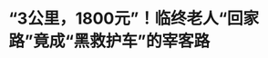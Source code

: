 <!DOCTYPE html>
<html lang="zh-CN">

<head>
    
<title>“3公里，1800元”！临终老人“回家路”竟成“黑救护车”的宰客路_腾讯新闻</title>
<meta name="keywords" content="救护车,湛江,张理,宰客,北京,回家">
<meta name="description" content="据央视网消息，“从医院回家，3公里路，10多分钟车程，花了1800元。”家住广东省湛江市的张理没有想到，外公临终前的“落叶归根”之路，竟会如此昂贵。2024年8月，因心脏病、肿瘤、器官衰竭等多种老年疾病住院两个月后，张理的外公走到了弥留之际：身体无意识，靠着吸氧维持着微弱的呼吸和心跳。医生表示已无救治意义，家属...">
<meta name="author" content="腾讯网">
<meta name="copyright" content="Copyright 1998 - 2025 Tencent. All Rights Reserved">
<meta property="og:type" content="news" />

<meta property="og:title" content="“3公里，1800元”！临终老人“回家路”竟成“黑救护车”的宰客路_腾讯新闻" />
<meta property="og:description" content="据央视网消息，“从医院回家，3公里路，10多分钟车程，花了1800元。”家住广东省湛江市的张理没有想到，外公临终前的“落叶归根”之路，竟会如此昂贵。2024年8月，因心脏病、肿瘤、器官衰竭等多种老年疾病住院两个月后，张理的外公走到了弥留之际：身体无意识，靠着吸氧维持着微弱的呼吸和心跳。医生表示已无救治意义，家属..." />
<meta property="og:url" content="https://news.qq.com/rain/a/20250603A03P0400" />
<meta property="og:image" content="https://inews.gtimg.com/om_ls/OfQC8MBZiZwtzPMzynsbCAYAqrCFBm3GQ4Pz2i8ApVx0gAA_640330/0" />
<meta property="article:author" content="新京报" />
<meta property="article:published_time" content="2025-06-03 11:23:09" />
<meta property="category" content="social" />

<meta name="baidu-site-verification" content="jJeIJ5X7pP" />
    <meta charset="utf-8" />
<meta http-equiv="X-UA-Compatible" content="IE=Edge" />
<meta name="viewport" content="width=device-width, initial-scale=1, shrink-to-fit=no" />
<link rel="dns-prefetch" href="mat1.gtimg.com">
<link rel="dns-prefetch" href="i.news.qq.com">
<link rel="shortcut icon" href="https://mat1.gtimg.com/qqcdn/qqindex2021/favicon.ico">
<script nomodule="true" src="https://mat1.gtimg.com/qqcdn/qqindex2021/common-static/20240515201444/core3-37-1.min.js"></script>
<script>
  try {
    if (!window.IntersectionObserver) {
      var observerScript = document.createElement('script');
      observerScript.src = "https://mat1.gtimg.com/qqcdn/qqindex2021/common-static/20241024141058/intersection-observer-polyfill.js";
      document.head.appendChild(observerScript);
    }
  } catch (error) {}
</script>

<script>
  try {
    if (!Element.prototype.scrollTo) {
      var scrollScript = document.createElement('script');
      scrollScript.src = "https://mat1.gtimg.com/qqcdn/qqindex2021/common-static/20241025153001/scroll-behavior-polyfill.js";
      document.head.appendChild(scrollScript);
    }
  } catch (error) {}
</script>
<script>
  try {
    if ('scrollRestoration' in window.history) {
      window.history.scrollRestoration = 'manual';
    }
    window.isPcClient = Boolean(window.electron) && (
      window.navigator.userAgent.indexOf('pc-client') > 0 ||
      window.navigator.userAgent.indexOf('TencentNews') > 0
    );
  } catch {}
</script>
<script>
  try {
    if (window.isPcClient) {
      var bodyStyle = document.createElement('style');
      bodyStyle.innerText = 'body{ zoom: 0.95 }';
      document.head.appendChild(bodyStyle);
    }
  } catch {}
</script>
<script>
  window.DATA = {"url":"https://view.inews.qq.com/a/20250603A03P0400","article_id":"20250603A03P0400","article_type":"0","title":"“3公里，1800元”！临终老人“回家路”竟成“黑救护车”的宰客路","desc":"据央视网消息，“从医院回家，3公里路，10多分钟车程，花了1800元。”家住广东省湛江市的张理没有想到，外公临终前的“落叶归根”之路，竟会如此昂贵。2024年8月，因心脏病、肿瘤、器官衰竭等多种老年疾病住院两个月后，张理的外公走到了弥留之际：身体无意识，靠着吸氧维持着微弱的呼吸和心跳。医生表示已无救治意义，家属...","iNewsRecommendLevel":1,"abstract":"据央视网消息，“从医院回家，3公里路，10多分钟车程，花了1800元。”家住广东省湛江市的张理没有想到，外公临终前的“落叶归根”之路，竟会如此昂贵。2024年8月，因心脏病、肿瘤、器官衰竭等多种老年疾病住院两个月后，张理的外公走到了弥留之际：身体无意识，靠着吸氧维持着微弱的呼吸和心跳。医生表示已无救治意义，家属...","catalog1":"social","ad_channel_sign":"news","introduction":"","media":"新京报","media_id":"26134","pubtime":"2025-06-03 11:23:09","comment_id":"8416997453","political":0,"cmsId":"20250603A03P0400","cms_id":"20250603A03P0400","closeAllAd":0,"closeAllFavorite":false,"originContent":{"directory":{"ai_list":[{"desc":"老人临终回家路昂贵","link":"AIPOS_0"},{"desc":"医院拒绝派救护车","link":"AIPOS_1"}],"enable":1,"list":null},"text":"\u003cdiv class=\"rich_media_content\"\u003e\u003cp\u003e据央视网消息，\u003cstrong\u003e\u003c!--AIPOS_0--\u003e“从医院回家，3公里路，10多分钟车程，花了1800元。”\u003c/strong\u003e家住广东省湛江市的张理没有想到，外公临终前的“落叶归根”之路，竟会如此昂贵。\u003c/p\u003e\u003cp\u003e\u003c/p\u003e\u003cp\u003e2024年8月，因心脏病、肿瘤、器官衰竭等多种老年疾病住院两个月后，张理的外公走到了弥留之际：身体无意识，靠着吸氧维持着微弱的呼吸和心跳。医生表示已无救治意义，家属决定带老人回家保守治疗。\u003c/p\u003e\u003cp\u003e\u003c/p\u003e\u003cp\u003e不过，怎么回家却难住了家属。“绝大多数普通汽车拒载病人，觉得不吉利，怕有麻烦，而且也没有容纳病人躺卧的空间。”\u003c!--AIPOS_1--\u003e家属请求医院派救护车送外公回家，却被拒绝了。后者表示，医院的救护车不能送病危病人回家。\u003c/p\u003e\u003cp\u003e\u003c/p\u003e\u003cp\u003e无奈之下，张理家人只能联系\u003cstrong\u003e医生介绍的私人运营“救护车”\u003c/strong\u003e。从外观上看，这种“救护车”和正规救护车几乎一模一样：贴着红色的线条、红十字、车顶还有闪烁灯。但车内配备的人员和设备还是让她嗅出了一丝“山寨”的气息：车上3个人，一个司机，另外两人一个穿着白大褂，一个穿着便服。车内除了一个移动床和氧气袋，再没有其他医疗设施和药品。\u003c!--MID_AD_0--\u003e\u003c!--EOP_0--\u003e\u003c/p\u003e\u003c!--MID_ARTICLE_AD_0--\u003e\u003c!--PARAGRAPH_0--\u003e\u003cp\u003e\u003c/p\u003e\u003cp style=\"text-align: center\" data-exeditor-arbitrary-box=\"image-box\"\u003e\u003c!--IMG_0--\u003e\u003c/p\u003e\u003cp class=\"qqnews_image_desc\" style=\"color: #666; font-size: 14px; text-align: center\"\u003e受访者供图\u003c/p\u003e\u003cp\u003e\u003c/p\u003e\u003cp\u003e更让张理和家人没有想到的是，\u003cstrong\u003e除了设备简陋，这辆“救护车”还是个“价格刺客”\u003c/strong\u003e。“车迟到了20分钟，一见面就说要收2000元，我舅舅说距离较近，1000元行不行。一番讨价还价后，价格定在了1500元。”可到了张理家，车上人掏出付款码，说要收1800元。“我们小地方人均月收入才两三千元，但事态紧急，我舅舅也只能无奈接受。”\u003c/p\u003e\u003cp\u003e\u003c/p\u003e\u003cp\u003e“病危的人需要回家，医院不安排救护车，只能找外面的‘假救护车’，\u003cstrong\u003e情况危急，老百姓没有选择的余地，只能任人宰割\u003c/strong\u003e。”张理说道。屡禁不绝的“黑救护车”\u003c/p\u003e\u003cp\u003e\u003c/p\u003e\u003cp\u003e这种“任人宰割”的滋味，家住山西临汾的王离也体会过。今年2月，身患癌症却已不具备手术条件的父亲，被北京的医生建议送回家。她紧急联系了救护车转运，并告知对方，车上需要配备\u003c!--SECURE_LINK_BEGIN_0--\u003e呼吸机\u003c!--SECURE_LINK_END_0--\u003e、\u003c!--SECURE_LINK_BEGIN_1--\u003e制氧机\u003c!--SECURE_LINK_END_1--\u003e和输液泵，协商后价格为8元/每公里。\u003c/p\u003e\u003cp\u003e\u003c/p\u003e\u003cp\u003e“我们当时也没细问是否有别的收费项目，结果车到了之后，一个破被子收费300元；路上爸爸发烧，一个冰袋50元，用了6个收费300元；吸痰6次，每次60元；早餐费100元；路上的监护费、氧气费都要单独收钱。”最后，从北京到山西，\u003cstrong\u003e800公里的路程，王离共花费8400元\u003c/strong\u003e。“当时着急也没仔细核对费用，后来才觉得被坑了。”\u003c/p\u003e\u003cp\u003e\u003c/p\u003e\u003cp\u003e“公众认知里的救护车，大多是指执行院前急救任务的120联网车辆。但在现实中，更多的救护车执行的是医疗服务工作。”平顶山市急救指挥中心原主任武秀昆专注于急救领域研究多年，据他介绍，我国卫生行业标准将救护车分为两类：\u003c/p\u003e\u003cp\u003e\u003c/p\u003e\u003cp\u003e一类为\u003cstrong\u003e院前急救车辆\u003c/strong\u003e，主要执行医疗急救任务，以现场抢救为主，辅以途中监护治疗，是刻不容缓、分秒必争的“短平快”式医疗服务；\u003c/p\u003e\u003cp\u003e\u003c/p\u003e\u003cp\u003e一类为\u003cstrong\u003e非急救医疗转运\u003c/strong\u003e，主要承担除院前医疗急救以外几乎所有的以救护车为载体的医疗服务，如转运非危重病人，运送器官、血液、标本等，以及服务医疗下乡、重大活动的医疗保障等等。\u003c/p\u003e\u003cp\u003e\u003c/p\u003e\u003cp\u003e和院前急救车辆由120急救指挥中心统一编号、统一调派不同，非急救医疗转运，\u003cstrong\u003e没有全国统一的呼叫受理电话号码，由不同体制的公司承接，服务范围没有限制\u003c/strong\u003e，虽然属地辖区较多，但出市出省甚至出国也屡见不鲜。\u003c/p\u003e\u003cp\u003e\u003c/p\u003e\u003cp\u003e事实上，“黑救护车”乱象大多发生于非急救转运领域。这类“救护车”大多由面包车改装而成，外表酷似正规救护车，涂有急救或“120”字样，\u003cstrong\u003e实际多为改装车、套牌车，未经备案却长期盘踞在医院附近，到处张贴散发小广告、小卡片，以低价诱骗患者上车，途中以“设备使用费”“加急费”等名义坐地起价，甚至敲诈勒索\u003c/strong\u003e。\u003c/p\u003e\u003cp\u003e\u003c/p\u003e\u003cp\u003e“黑救护车”大多只配备简易担架和供氧装置，急救设备不符合基本要求，卫生状况堪忧。同时\u003cstrong\u003e随车人员无行医资质\u003c/strong\u003e，一旦患者病情发生变化需要医疗救护时，随车人员无法提供规范的急救服务，轻则延误病情，重则导致死亡。\u003c/p\u003e\u003cp\u003e\u003c/p\u003e\u003cp\u003e2018年8月，国家卫健委联合国家中医药管理局印发《关于贯彻落实〈中共中央 国务院关于开展扫黑除恶专项斗争的通知〉的意见》，明确提出要联合有关部门对“黑救护车”等现象进行严厉打击，净化行业环境。\u003c/p\u003e\u003cp\u003e\u003c/p\u003e\u003cp\u003e不过目前，“黑救护车”在不少地方仍普遍存在。2022年12月，安阳市卫健委曾组织对53家医疗单位504部救护车进行摸底排查，发现共有145辆救护车存在问题。被忽视的需求\u003c/p\u003e\u003cp\u003e\u003c/p\u003e\u003cp\u003e“黑救护车”为何屡禁不绝？“因为非急救转运市场需求巨大，而正规的救护渠道满足不了。”武秀昆认为，\u003cstrong\u003e医疗转运市场供需失衡是根本原因\u003c/strong\u003e。\u003c/p\u003e\u003cp\u003e\u003c/p\u003e\u003cp\u003e武秀昆表示，除了院前急救外，患者还有大量的非急救医院转运需求。比如，危重病人的属地转院和跨区域长途转诊；病人病情虽有缓解但需要转至下级医院继续治疗或疗养康复；临终病人虽放弃治疗但希望能维持生命体征回家；以及对行动不便病人的送医上门服务等等。\u003c/p\u003e\u003cp\u003e\u003c/p\u003e\u003cp\u003e然而，由于缺乏相关法律法规准入，正规救护车难以满足这部分需要。我国《院前医疗急救管理办法》明确规定，急救中心（站）和急救网络医院不得将救护车用于非院前医疗急救服务。而且，绝大多数\u003c!--SECURE_LINK_BEGIN_2--\u003e公立医院\u003c!--SECURE_LINK_END_2--\u003e救护车也明确限制跨市跨省流动。“我们之前从浙江想要转院到上海治疗，没有渠道就只能找民营医院的救护车。”杭州市某医院肝癌患者家属刘某说道。\u003c!--MID_AD_1--\u003e\u003c!--EOP_1--\u003e\u003c/p\u003e\u003c!--MID_ARTICLE_AD_1--\u003e\u003c!--PARAGRAPH_1--\u003e\u003cp\u003e\u003c/p\u003e\u003cp\u003e武秀昆介绍，此前他曾带队到全国七个省份的上百家医疗机构进行暗访，发现医院附近都有一些伪装成正规救护车的“黑救护车”，其中\u003cstrong\u003e医院的骨科、脑科、妇产科以及急诊科等科室与‘黑救护车’关联密切\u003c/strong\u003e，“行动不便的病人多集中在这些科室里”。\u003c/p\u003e\u003cp\u003e\u003c/p\u003e\u003cp\u003e另一方面，由于“黑救护车”监管涉及卫生、公安交通管理、道路运输管理、市场等多部门，因法律和法规不健全，部门监管存在职责不清、监管乏力等问题，导致长期以来整治效果不佳。\u003c/p\u003e\u003cp\u003e\u003c/p\u003e\u003cp\u003e上海市虹口区卫生健康委员会监督所工作人员程芳、钱晓敏表示，作为医疗机构的特殊用车，正规救护车的设计、医疗设备配置等都应符合国家卫生部WS/T292-2008《中华人民共和国卫生行业标准-救护车》有关标准。而且，只有获取资质的医疗机构才有资格申请配置，不管是院前急救专用救护车，还是非急救转运专用伤残运输车，都需要通过卫健委、交通管理部门的审批获得完整资质后方可运营。\u003c!--MID_AD_2--\u003e\u003c!--EOP_2--\u003e\u003c/p\u003e\u003c!--MID_ARTICLE_AD_2--\u003e\u003c!--PARAGRAPH_2--\u003e\u003cp\u003e\u003c/p\u003e\u003cp\u003e而在现实中，据武秀昆介绍，由于《中华人民共和国卫生行业标准-救护车》为非强制性规定，且针对非急救医疗转运行业，全国缺乏统一的规范标准，现行法律对违规挂靠、非法改装等行为缺乏具体罚则，导致各地对救护车的管理水平参差不齐。\u003c/p\u003e\u003cp\u003e\u003c/p\u003e\u003cp\u003e他在调研中发现，部分民营医院、基层医疗机构允许个人“挂靠”救护车运营，车辆实际被司机用去“拉私活儿”，医院未建立台账或GPS监控，导致\u003cstrong\u003e车辆长期脱管\u003c/strong\u003e。\u003c/p\u003e\u003cp\u003e\u003c/p\u003e\u003cp\u003e“救护车监管涉及卫生、公安、交通、物价等多个部门，\u003cstrong\u003e但实际执法中职责划分模糊\u003c/strong\u003e。例如，卫生部门无权处罚非法营运行为，运管部门仅管理普通营运车辆，对特殊服务车辆缺乏监管依据。”武秀昆认为，这让“黑救护车”长期处于监管的“灰色地带”。\u003c/p\u003e\u003cp\u003e\u003c/p\u003e\u003cp\u003e武秀昆认为，救护车监管需要明确牵头部门，“应该由卫健部门来牵头，要求公安、工商、交通等部门全力配合。”\u003c/p\u003e\u003cp\u003e\u003c/p\u003e\u003cp\u003e首先，\u003cstrong\u003e需要健全相关法律法规和管理规范\u003c/strong\u003e。中国政法大学法律学院副院长刘智慧建议，在国家和行业层面不断加以完善法律制度、行业标准，尤其是完善对“黑救护车”等问题车辆的查处制度，明确相关责任人员的民事、行政以及刑事责任，让执法人员有法可依。\u003c/p\u003e\u003cp\u003e\u003c/p\u003e\u003cp\u003e“要么全国一盘棋出台统一的规范标准，要么将政策制定权限下放到各省并据此追责。” 武秀昆说道。目前我国包括上海、广东、江苏等多个省市已陆续出台关于非急救转运服务的政策和要求。\u003c/p\u003e\u003cp\u003e\u003c/p\u003e\u003cp\u003e其次，上海市虹口区卫健委监督所工作人员程芳、钱晓敏建议，\u003cstrong\u003e健全全国范围内的跨省联动机制\u003c/strong\u003e，明确职能部门、联络人和联络方式，一旦发现违法线索通过统一的网络平台及时移送，互通案件信息，进行快速处置。\u003c/p\u003e\u003cp\u003e\u003c/p\u003e\u003cp\u003e比如，卫生执法部门发现“黑救护车”后，需统一协调处置：将车辆及驾驶员线索移送公安核查；抄告道路运输管理机构，通报其非法经营、转运患者情况；抄告市场监管部门，通报其非法经营情况；发函给车牌属地卫健部门协查车辆备案情况；向车辆始发医疗机构及其属地卫健部门通报情况；将涉事医护人员违规执业情况及查处结果通报其注册医疗机构及注册地卫健部门。\u003c!--MID_AD_3--\u003e\u003c!--EOP_3--\u003e\u003c/p\u003e\u003c!--MID_ARTICLE_AD_3--\u003e\u003c!--PARAGRAPH_3--\u003e\u003cp\u003e\u003c/p\u003e\u003cp\u003e当然，要想根治“黑救护车”乱象，\u003cstrong\u003e最重要的是加大合规救护车的供应\u003c/strong\u003e，满足民众的医疗需求。\u003c/p\u003e\u003cp\u003e\u003c/p\u003e\u003cp\u003e“应通过引入竞争机制、实行多元化的经营模式来改善这一状况，让国营、民营企业共同参与竞争，以服务取胜，允许经营主体适当盈利的同时确保救护车能挽救更多的生命。”上海财经大学公共经济与管理学院教授刘小兵呼吁取消救护车专营制度，在车辆、设备、人员、服务等方面开展良性竞争，一切以及时、安全、顺利、有效为宗旨，让救护车医疗服务真正成为救死扶伤、挽救生命的事业。\u003c!--MID_AD_4--\u003e\u003c!--EOP_4--\u003e\u003c/p\u003e\u003c!--MID_ARTICLE_AD_4--\u003e\u003c!--PARAGRAPH_4--\u003e\u003cp\u003e\u003c/p\u003e\u003cp\u003e目前，广东、江苏、山东等部分省市正在探索非急救医疗转运的市场准入机制，对民营资本放开非急救转运市场，一定程度缓解了医疗转运供需不足的矛盾。\u003c/p\u003e\u003cp\u003e\u003c/p\u003e\u003cp\u003e“治理‘黑救护车’乱象，不能光打击非法运营行为，还得给老百姓提供更多元、更优质的医疗服务。毕竟人吃五谷杂粮，谁没个大病小灾呢？”武秀昆说道。\u003c/p\u003e\u003cp\u003e\u003c/p\u003e\u003cp\u003e（应受访者要求，张理、王离为化名）\u003c/p\u003e\u003cp\u003e\u003c/p\u003e\u003cp\u003e编辑 李忆林子\u003c/p\u003e\u003cdiv powered-by=\"qqnews_ex-editor\"\u003e\u003c/div\u003e\u003cstyle\u003e.rich_media_content{--news-tabel-th-night-color: #444444;--news-font-day-color: #333;--news-font-night-color: #d9d9d9;--news-bottom-distance: 22px}.rich_media_content p:not([data-exeditor-arbitrary-box=image-box]){letter-spacing:.5px;line-height:30px;margin-bottom:var(--news-bottom-distance);word-wrap:break-word}.rich_media_content{color:var(--news-font-day-color);font-size:18px}@media(prefers-color-scheme:dark){body:not([data-weui-theme=light]):not([dark-mode-disable=true]) .rich_media_content p:not([data-exeditor-arbitrary-box=image-box]){letter-spacing:.5px;line-height:30px;margin-bottom:var(--news-bottom-distance);word-wrap:break-word}body:not([data-weui-theme=light]):not([dark-mode-disable=true]) .rich_media_content{color:var(--news-font-night-color)}}.data_color_scheme_dark .rich_media_content p:not([data-exeditor-arbitrary-box=image-box]){letter-spacing:.5px;line-height:30px;margin-bottom:var(--news-bottom-distance);word-wrap:break-word}.data_color_scheme_dark .rich_media_content{color:var(--news-font-night-color)}.data_color_scheme_dark .rich_media_content{font-size:18px}.rich_media_content p[data-exeditor-arbitrary-box=image-box]{margin-bottom:11px}.rich_media_content\u003ediv:not(.qnt-video),.rich_media_content\u003esection{margin-bottom:var(--news-bottom-distance)}.rich_media_content hr{margin-bottom:var(--news-bottom-distance)}.rich_media_content .link_list{margin:0;margin-top:20px;min-height:0!important}.rich_media_content blockquote{background:#f9f9f9;border-left:6px solid #ccc;margin:1.5em 10px;padding:.5em 10px}.rich_media_content blockquote p{margin-bottom:0!important}.data_color_scheme_dark .rich_media_content blockquote{background:#323232}@media(prefers-color-scheme:dark){body:not([data-weui-theme=light]):not([dark-mode-disable=true]) .rich_media_content blockquote{background:#323232}}.rich_media_content ol[data-ex-list]{--ol-start: 1;--ol-list-style-type: decimal;list-style-type:none;counter-reset:olCounter calc(var(--ol-start,1) - 1);position:relative}.rich_media_content ol[data-ex-list]\u003eli\u003e:first-child::before{content:counter(olCounter,var(--ol-list-style-type)) '. ';counter-increment:olCounter;font-variant-numeric:tabular-nums;display:inline-block}.rich_media_content ul[data-ex-list]{--ul-list-style-type: circle;list-style-type:none;position:relative}.rich_media_content ul[data-ex-list].nonUnicode-list-style-type\u003eli\u003e:first-child::before{content:var(--ul-list-style-type) ' ';font-variant-numeric:tabular-nums;display:inline-block;transform:scale(0.5)}.rich_media_content ul[data-ex-list].unicode-list-style-type\u003eli\u003e:first-child::before{content:var(--ul-list-style-type) ' ';font-variant-numeric:tabular-nums;display:inline-block;transform:scale(0.8)}.rich_media_content ol:not([data-ex-list]){padding-left:revert}.rich_media_content ul:not([data-ex-list]){padding-left:revert}.rich_media_content table{display:table;border-collapse:collapse;margin-bottom:var(--news-bottom-distance)}.rich_media_content table th,.rich_media_content table td{word-wrap:break-word;border:1px solid #ddd;white-space:nowrap;padding:2px 5px}.rich_media_content table th{font-weight:700;background-color:#f0f0f0;text-align:left}.rich_media_content table p{margin-bottom:0!important}.data_color_scheme_dark .rich_media_content table th{background:var(--news-tabel-th-night-color)}@media(prefers-color-scheme:dark){body:not([data-weui-theme=light]):not([dark-mode-disable=true]) .rich_media_content table th{background:var(--news-tabel-th-night-color)}}.rich_media_content .qqnews_image_desc,.rich_media_content p[type=om-image-desc]{line-height:20px!important;text-align:center!important;font-size:14px!important;color:#666!important}.rich_media_content div[data-exeditor-arbitrary-box=wrap]:not([data-exeditor-arbitrary-box-special-style]){max-width:100%}.rich_media_content .qqnews-content{--wmfont: 0;--wmcolor: transparent;font-size:var(--wmfont);color:var(--wmcolor);line-height:var(--wmfont)!important;margin-bottom:var(--wmfont)!important}.rich_media_content .qqnews_sign_emphasis{background:#f7f7f7}.rich_media_content .qqnews_sign_emphasis ol{word-wrap:break-word;border:none;color:#5c5c5c;line-height:28px;list-style:none;margin:14px 0 6px;padding:16px 15px 4px}.rich_media_content .qqnews_sign_emphasis p{margin-bottom:12px!important}.rich_media_content .qqnews_sign_emphasis ol\u003eli\u003ep{padding-left:30px}.rich_media_content .qqnews_sign_emphasis ol\u003eli{list-style:none}.rich_media_content .qqnews_sign_emphasis ol\u003eli\u003ep:first-child::before{margin-left:-30px;content:counter(olCounter,decimal) ''!important;counter-increment:olCounter!important;font-variant-numeric:tabular-nums!important;background:#37f;border-radius:2px;color:#fff;font-size:15px;font-style:normal;text-align:center;line-height:18px;width:18px;height:18px;margin-right:12px;position:relative;top:-1px}.data_color_scheme_dark .rich_media_content .qqnews_sign_emphasis{background:#262626}.data_color_scheme_dark .rich_media_content .qqnews_sign_emphasis ol\u003eli\u003ep{color:#a9a9a9}@media(prefers-color-scheme:dark){body:not([data-weui-theme=light]):not([dark-mode-disable=true]) .rich_media_content .qqnews_sign_emphasis{background:#262626}body:not([data-weui-theme=light]):not([dark-mode-disable=true]) .rich_media_content .qqnews_sign_emphasis ol\u003eli\u003ep{color:#a9a9a9}}.rich_media_content h1,.rich_media_content h2,.rich_media_content h3,.rich_media_content h4,.rich_media_content h5,.rich_media_content h6{margin-bottom:var(--news-bottom-distance);font-weight:700}.rich_media_content h1{font-size:20px}.rich_media_content h2,.rich_media_content h3{font-size:19px}.rich_media_content h4,.rich_media_content h5,.rich_media_content h6{font-size:18px}.rich_media_content li:empty{display:none}.rich_media_content ul,.rich_media_content ol{margin-bottom:var(--news-bottom-distance)}.rich_media_content div\u003ep:only-child{margin-bottom:0!important}.rich_media_content .cms-cke-widget-title-wrap p{margin-bottom:0!important}\u003c/style\u003e\u003c/div\u003e","version":"v2"},"originAttribute":{"IMG_0":{"bigOrigUrl":"https://inews.gtimg.com/om_bt/Oz1oAuijFgiS2gSX4MmIG19hIhlkIAMCukuFzMFsxOI5gAA/0","compressUrl":"https://inews.gtimg.com/om_bt/Oz1oAuijFgiS2gSX4MmIG19hIhlkIAMCukuFzMFsxOI5gAA/641","desc":"","fullPic":"1","height":424,"imgurl0":"https://inews.gtimg.com/om_bt/Oz1oAuijFgiS2gSX4MmIG19hIhlkIAMCukuFzMFsxOI5gAA/0","imgurl1000":"https://inews.gtimg.com/om_bt/Oz1oAuijFgiS2gSX4MmIG19hIhlkIAMCukuFzMFsxOI5gAA/1000","islong":0,"origUrl":"https://inews.gtimg.com/om_bt/Oz1oAuijFgiS2gSX4MmIG19hIhlkIAMCukuFzMFsxOI5gAA/641","size":79,"style":"display: inline-block; max-width: 100%; width: 626px","thumb":"https://inews.gtimg.com/om_bt/Oz1oAuijFgiS2gSX4MmIG19hIhlkIAMCukuFzMFsxOI5gAA_181x181s/0","url":"https://inews.gtimg.com/om_bt/Oz1oAuijFgiS2gSX4MmIG19hIhlkIAMCukuFzMFsxOI5gAA/641","width":641}},"selfDeclare":{},"userAddress":"北京","card":{"chlid":"26134","chlname":"新京报","desc":"新京报2003年11月11日创刊，是兼具新闻采编、社会调查、舆情分析、政务服务、金融信息、智库研究、教育培训、品牌推广、公益文创、活动会展等功能的现代综合性主流传媒机构。","icon":"http://inews.gtimg.com/newsapp_ls/0/dbg_2144844_100100/0","msgEntry":1,"uin":"ec890894dcbb526e33f9921be4e9fdbe12","update_frequency":"0","vip_desc":"新京报官方账号","vip_icon_night":"https://inews.gtimg.com/newsapp_bt/0/1128171011183_4151/0","vip_place":"left","vip_type":"20006","vip_icon":"https://inews.gtimg.com/newsapp_bt/0/1128164013310_1586/0","vip_type_new":"20006","suid":"8QMc3nxZ7IIVuT3b","liveInfo":{"roomID":"1367561841","roomStatus":"2","cms_id":"PLV2025053005046500","article_type":"575"},"cpLevel":1},"interationCount":{"like":218,"collect":71,"share":68},"payment_info":{},"article_is_pay":false,"payment_column_info_v1":{"is_column_pay":false,"read_count_all":0},"tag_info_item":null,"contentWordsNum":3197,"extraProperty":{"FeedbackDetailDisableInsert":1,"zanSkinType":""},"relateWelfare":{},"aiSwitch":true,"isOversize":false,"videoArr":[]};
</script>
<script>
  window.channelInfo = {"channelConfig":{"channelNav":[{"_auto_id":"1","active_alien_img":"","alien_img":"","channel_id":"news_news_home","is_local":"0","link":"https://www.qq.com","name_cn":"首页","name_en":"home"},{"_auto_id":"2","active_alien_img":"","alien_img":"","channel_id":"news_news_top","is_local":"0","link":"","name_cn":"要闻","name_en":"news"},{"_auto_id":"4","active_alien_img":"","alien_img":"","channel_id":"news_news_bj","is_local":"1","link":"","name_cn":"北京","name_en":"bj"},{"_auto_id":"5","active_alien_img":"","alien_img":"","channel_id":"news_news_finance","is_local":"0","link":"","name_cn":"财经","name_en":"finance"},{"_auto_id":"6","active_alien_img":"","alien_img":"","channel_id":"news_news_tech","is_local":"0","link":"","name_cn":"科技","name_en":"tech"},{"_auto_id":"7","active_alien_img":"","alien_img":"","channel_id":"news_news_edu","is_local":"0","link":"","name_cn":"教育","name_en":"edu"},{"_auto_id":"8","active_alien_img":"","alien_img":"","channel_id":"tv","is_local":"0","link":"https://v.qq.com/channel/tv/?ptag=qqnews","name_cn":"电视剧","name_en":"tv"},{"_auto_id":"9","active_alien_img":"","alien_img":"","channel_id":"news_news_qa","is_local":"0","link":"","name_cn":"热问","name_en":"qa"},{"_auto_id":"10","active_alien_img":"","alien_img":"","channel_id":"news_news_ent","is_local":"0","link":"","name_cn":"娱乐","name_en":"ent"},{"_auto_id":"11","active_alien_img":"","alien_img":"","channel_id":"variety","is_local":"0","link":"https://v.qq.com/channel/variety/?ptag=qqnews","name_cn":"综艺","name_en":"variety"},{"_auto_id":"13","active_alien_img":"","alien_img":"","channel_id":"news_news_sports","is_local":"0","link":"","name_cn":"体育","name_en":"sports"},{"_auto_id":"14","active_alien_img":"","alien_img":"","channel_id":"news_news_nba","is_local":"0","link":"","name_cn":"NBA","name_en":"nba"},{"_auto_id":"15","active_alien_img":"","alien_img":"","channel_id":"news_news_world","is_local":"0","link":"","name_cn":"国际","name_en":"world"},{"_auto_id":"16","active_alien_img":"","alien_img":"","channel_id":"news_news_mil","is_local":"0","link":"","name_cn":"军事","name_en":"milite"},{"_auto_id":"17","active_alien_img":"","alien_img":"","channel_id":"news_news_auto","is_local":"0","link":"","name_cn":"汽车","name_en":"auto"},{"_auto_id":"18","active_alien_img":"","alien_img":"","channel_id":"news_news_house","is_local":"0","link":"","name_cn":"房产","name_en":"house"},{"_auto_id":"19","active_alien_img":"","alien_img":"","channel_id":"news_news_antip","is_local":"0","link":"","name_cn":"健康","name_en":"health"},{"_auto_id":"20","active_alien_img":"","alien_img":"","channel_id":"news_news_video","is_local":"0","link":"","name_cn":"视频","name_en":"video"},{"_auto_id":"21","active_alien_img":"","alien_img":"","channel_id":"news_news_game","is_local":"0","link":"","name_cn":"游戏","name_en":"games"},{"_auto_id":"22","active_alien_img":"","alien_img":"","channel_id":"news_news_nchupin","is_local":"0","link":"","name_cn":"眼界","name_en":"chupin"},{"_auto_id":"24","active_alien_img":"","alien_img":"","channel_id":"news_news_football","is_local":"0","link":"","name_cn":"足球","name_en":"football"},{"_auto_id":"25","active_alien_img":"","alien_img":"","channel_id":"news_news_kepu","is_local":"0","link":"","name_cn":"科学","name_en":"kepu"},{"_auto_id":"26","active_alien_img":"","alien_img":"","channel_id":"news_news_digi","is_local":"0","link":"","name_cn":"数码","name_en":"digi"},{"_auto_id":"28","active_alien_img":"","alien_img":"","channel_id":"ymzx","is_local":"0","link":"https://gamer.qq.com/v2/cloudgame/game/96897?ichannel=txxwpc0Ftxxwpc1","name_cn":"元梦之星","name_en":"news_news_ymzx"},{"_auto_id":"31","active_alien_img":"","alien_img":"","channel_id":"movie","is_local":"0","link":"https://v.qq.com/channel/movie/?ptag=qqnews","name_cn":"电影","name_en":"movie"},{"_auto_id":"32","active_alien_img":"","alien_img":"","channel_id":"news_news_esport","is_local":"0","link":"","name_cn":"电竞","name_en":"esport"},{"_auto_id":"34","active_alien_img":"","alien_img":"","channel_id":"news_news_history","is_local":"0","link":"","name_cn":"历史","name_en":"history"},{"_auto_id":"35","active_alien_img":"","alien_img":"","channel_id":"news_news_baby","is_local":"0","link":"","name_cn":"育儿","name_en":"baby"},{"_auto_id":"36","active_alien_img":"","alien_img":"","channel_id":"hbjy","is_local":"0","link":"https://gp.qq.com/act/a20250421mnqlx/news.shtml","name_cn":"和平精英","name_en":"news_news_hbjy"},{"_auto_id":"37","active_alien_img":"","alien_img":"","channel_id":"cloud_gamer","is_local":"0","link":"https://gamer.qq.com/?ichannel=txxwpc0Ftxxwpc1","name_cn":"云游戏","name_en":"cloud_gamer"},{"_auto_id":"38","active_alien_img":"","alien_img":"","channel_id":"news_news_lic","is_local":"0","link":"","name_cn":"理财","name_en":"finance_licai"},{"_auto_id":"39","active_alien_img":"","alien_img":"","channel_id":"news_news_istock","is_local":"0","link":"","name_cn":"股票","name_en":"finance_stock"},{"_auto_id":"40","active_alien_img":"","alien_img":"","channel_id":"ren_min_shi_pin","is_local":"0","link":"https://news.qq.com/omn/author/8QMd3Hld74cbujbY?tab=om_video","name_cn":"人民视频","name_en":"ren_min_shi_pin"},{"_auto_id":"41","active_alien_img":"","alien_img":"","channel_id":"news_news_weather","is_local":"0","link":"https://tianqi.qq.com/index.htm","name_cn":"天气","name_en":"weather"},{"_auto_id":"42","active_alien_img":"","alien_img":"","channel_id":"news_news_download","is_local":"0","link":"https://news.qq.com/mobile/","name_cn":"电脑版","name_en":"https://news.qq.com/mobile/"}]}};
</script>
<script>
  window.articleConfig = {"rightConfig":[{"_auto_id":"1","category_key":"default","modules":"{\"moduleList\":[{\"title\":\"作者其他文章\",\"id\":\"user_article\"},{\"title\":\"精选视频\",\"id\":\"video_album\",\"videoType\":\"tag\",\"videoId\":\"aUepxrtchGM=\",\"isSticky\":0},{\"title\":\"下载条\",\"id\":\"download_banner\",\"isSticky\":1},{\"title\":\"热点榜\",\"id\":\"hot_rank_list\",\"isSticky\":1},{\"title\":\"广告推广\",\"id\":\"ssp_ad_module\",\"category\":\"ad_ssp\",\"loid\":\"109\",\"isSticky\":1},{\"title\":\"广告推广位\",\"id\":\"c2s_ad_module\",\"category\":\"right_c2s\",\"path\":\"QQcom_all_Rectangle-1|QQcom_all_Rectangle-2|QQcom_all_Rectangle-3\",\"isSticky\":1}]}"},{"_auto_id":"2","category_key":"ent","modules":"{\"moduleList\":[{\"title\":\"作者其他文章\",\"id\":\"user_article\"},{\"title\":\"精选视频\",\"id\":\"video_album\",\"videoType\":\"tag\",\"videoId\":\"aUepxrtchGM=\"},{\"title\":\"下载条\",\"id\":\"download_banner\",\"isSticky\":1},{\"title\":\"热点榜\",\"id\":\"hot_rank_list\",\"isSticky\":1},{\"title\":\"广告推广\",\"id\":\"ssp_ad_module\",\"category\":\"ad_ssp\",\"loid\":\"109\",\"isSticky\":1},{\"title\":\"广告推广\",\"id\":\"ssp_ad_module\",\"category\":\"ad_ssp\",\"loid\":\"117\",\"isSticky\":1}]}"},{"_auto_id":"3","category_key":"game","modules":"{\"moduleList\":[{\"title\":\"作者其他文章\",\"id\":\"user_article\"},{\"title\":\"精选视频\",\"id\":\"video_album\",\"videoType\":\"tag\",\"videoId\":\"aUepxrtchGM=\"},{\"title\":\"热门游戏\",\"id\":\"recommend_game\",\"isSticky\":0},{\"title\":\"下载条\",\"id\":\"download_banner\",\"isSticky\":1},{\"title\":\"热点榜\",\"id\":\"hot_rank_list\",\"isSticky\":1},{\"title\":\"广告推广\",\"id\":\"ssp_ad_module\",\"category\":\"ad_ssp\",\"loid\":\"109\",\"isSticky\":1},{\"title\":\"广告推广位\",\"id\":\"c2s_ad_module\",\"category\":\"right_c2s\",\"path\":\"QQcom_all_Rectangle-1|QQcom_all_Rectangle-2|QQcom_all_Rectangle-3\",\"isSticky\":1}]}"},{"_auto_id":"4","category_key":"tech","modules":"{\"moduleList\":[{\"title\":\"作者其他文章\",\"id\":\"user_article\"},{\"title\":\"精选视频\",\"id\":\"video_album\",\"videoType\":\"tag\",\"videoId\":\"aUepxrtchGM=\"},{\"title\":\"下载条\",\"id\":\"download_banner\",\"isSticky\":1},{\"title\":\"热点榜\",\"id\":\"hot_rank_list\",\"isSticky\":1},{\"title\":\"广告推广\",\"id\":\"ssp_ad_module\",\"category\":\"ad_ssp\",\"loid\":\"109\",\"isSticky\":1},{\"title\":\"广告推广位\",\"id\":\"c2s_ad_module\",\"category\":\"right_c2s\",\"path\":\"QQcom_all_Rectangle-1|QQcom_all_Rectangle-2|QQcom_all_Rectangle-3\",\"isSticky\":1}]}"},{"_auto_id":"5","category_key":"finance","modules":"{\"moduleList\":[{\"title\":\"作者其他文章\",\"id\":\"user_article\"},{\"title\":\"精选视频\",\"id\":\"video_album\",\"videoType\":\"tag\",\"videoId\":\"aUepxrtchGM=\"},{\"title\":\"下载条\",\"id\":\"download_banner\",\"isSticky\":1},{\"title\":\"热点榜\",\"id\":\"hot_rank_list\",\"isSticky\":1},{\"title\":\"广告推广\",\"id\":\"ssp_ad_module\",\"category\":\"ad_ssp\",\"loid\":\"109\",\"isSticky\":1},{\"title\":\"广告推广位\",\"id\":\"c2s_ad_module\",\"category\":\"right_c2s\",\"path\":\"QQcom_all_Rectangle-1|QQcom_all_Rectangle-2|QQcom_all_Rectangle-3\",\"isSticky\":1}]}"},{"_auto_id":"6","category_key":"news","modules":"{\"moduleList\":[{\"title\":\"作者其他文章\",\"id\":\"user_article\"},{\"title\":\"精选视频\",\"id\":\"video_album\",\"videoType\":\"tag\",\"videoId\":\"aUepxrtchGM=\"},{\"title\":\"下载条\",\"id\":\"download_banner\",\"isSticky\":1},{\"title\":\"热点榜\",\"id\":\"hot_rank_list\",\"isSticky\":1},{\"title\":\"广告推广\",\"id\":\"ssp_ad_module\",\"category\":\"ad_ssp\",\"loid\":\"109\",\"isSticky\":1},{\"title\":\"广告推广位\",\"id\":\"c2s_ad_module\",\"category\":\"right_c2s\",\"path\":\"QQcom_all_Rectangle-1|QQcom_all_Rectangle-2|QQcom_all_Rectangle-3\",\"isSticky\":1}]}"},{"_auto_id":"7","category_key":"fashion","modules":"{\"moduleList\":[{\"title\":\"作者其他文章\",\"id\":\"user_article\"},{\"title\":\"精选视频\",\"id\":\"video_album\",\"videoType\":\"tag\",\"videoId\":\"aUepxrtchGM=\"},{\"title\":\"下载条\",\"id\":\"download_banner\",\"isSticky\":1},{\"title\":\"热点榜\",\"id\":\"hot_rank_list\",\"isSticky\":1},{\"title\":\"广告推广\",\"id\":\"ssp_ad_module\",\"category\":\"ad_ssp\",\"loid\":\"109\",\"isSticky\":1},{\"title\":\"广告推广位\",\"id\":\"c2s_ad_module\",\"category\":\"right_c2s\",\"path\":\"QQcom_all_Rectangle-1|QQcom_all_Rectangle-2|QQcom_all_Rectangle-3\",\"isSticky\":1}]}"},{"_auto_id":"8","category_key":"sports","modules":"{\"moduleList\":[{\"title\":\"作者其他文章\",\"id\":\"user_article\"},{\"title\":\"精选视频\",\"id\":\"video_album\",\"videoType\":\"tag\",\"videoId\":\"aUepxrtchGM=\"},{\"title\":\"下载条\",\"id\":\"download_banner\",\"isSticky\":1},{\"title\":\"热点榜\",\"id\":\"hot_rank_list\",\"isSticky\":1},{\"title\":\"广告推广\",\"id\":\"ssp_ad_module\",\"category\":\"ad_ssp\",\"loid\":\"109\",\"isSticky\":1},{\"title\":\"广告推广位\",\"id\":\"c2s_ad_module\",\"category\":\"right_c2s\",\"path\":\"QQcom_all_Rectangle-1|QQcom_all_Rectangle-2|QQcom_all_Rectangle-3\",\"isSticky\":1}]}"},{"_auto_id":"9","category_key":"health","modules":"{\"moduleList\":[{\"title\":\"作者其他文章\",\"id\":\"user_article\"},{\"title\":\"精选视频\",\"id\":\"video_album\",\"videoType\":\"tag\",\"videoId\":\"aUepxrtchGM=\"},{\"title\":\"下载条\",\"id\":\"download_banner\",\"isSticky\":1},{\"title\":\"热点榜\",\"id\":\"hot_rank_list\",\"isSticky\":1},{\"title\":\"广告推广\",\"id\":\"ssp_ad_module\",\"category\":\"ad_ssp\",\"loid\":\"109\",\"isSticky\":1},{\"title\":\"广告推广位\",\"id\":\"c2s_ad_module\",\"category\":\"right_c2s\",\"path\":\"QQcom_all_Rectangle-1|QQcom_all_Rectangle-2|QQcom_all_Rectangle-3\",\"isSticky\":1}]}"},{"_auto_id":"10","category_key":"nba","modules":"{\"moduleList\":[{\"title\":\"作者其他文章\",\"id\":\"user_article\"},{\"title\":\"精选视频\",\"id\":\"video_album\",\"videoType\":\"tag\",\"videoId\":\"aUepxrtchGM=\"},{\"title\":\"下载条\",\"id\":\"download_banner\",\"isSticky\":1},{\"title\":\"热点榜\",\"id\":\"hot_rank_list\",\"isSticky\":1},{\"title\":\"广告推广\",\"id\":\"ssp_ad_module\",\"category\":\"ad_ssp\",\"loid\":\"109\",\"isSticky\":1},{\"title\":\"广告推广位\",\"id\":\"c2s_ad_module\",\"category\":\"right_c2s\",\"path\":\"QQcom_all_Rectangle-1|QQcom_all_Rectangle-2|QQcom_all_Rectangle-3\",\"isSticky\":1}]}"},{"_auto_id":"11","category_key":"edu","modules":"{\"moduleList\":[{\"title\":\"作者其他文章\",\"id\":\"user_article\"},{\"title\":\"精选视频\",\"id\":\"video_album\",\"videoType\":\"tag\",\"videoId\":\"aUWpxLNdg2c=\"},{\"title\":\"下载条\",\"id\":\"download_banner\",\"isSticky\":1},{\"title\":\"热点榜\",\"id\":\"hot_rank_list\",\"isSticky\":1},{\"title\":\"广告推广\",\"id\":\"ssp_ad_module\",\"category\":\"ad_ssp\",\"loid\":\"109\",\"isSticky\":1},{\"title\":\"广告推广位\",\"id\":\"c2s_ad_module\",\"category\":\"right_c2s\",\"path\":\"QQcom_all_Rectangle-1|QQcom_all_Rectangle-2|QQcom_all_Rectangle-3\",\"isSticky\":1}]}"},{"_auto_id":"12","category_key":"ad","modules":"{\"moduleList\":[{\"title\":\"广告推广\",\"id\":\"ssp_ad_module\",\"category\":\"ad_ssp\",\"loid\":\"109\",\"isSticky\":1},{\"title\":\"广告推广位\",\"id\":\"c2s_ad_module\",\"category\":\"right_c2s\",\"path\":\"QQcom_all_Rectangle-1|QQcom_all_Rectangle-2|QQcom_all_Rectangle-3\",\"isSticky\":1}]}"}],"tonglanAdConfig":[{"_auto_id":"1","modules":"{\"moduleList\":[{\"title\":\"广告推广位\",\"id\":\"top\",\"category\":\"top_c2s\",\"path\":\"QQcom_all_Width1-1\"},{\"title\":\"广告推广位\",\"id\":\"bottom\",\"category\":\"bottom_c2s\",\"path\":\"QQcom_all_Width1-2\"}]}"}],"bottomConfig":[],"videoAdConfig":[{"_auto_id":"1","normal_time":"10","switch":"1","video_count":"0","video_time":"0"}],"rightGameConfig":[{"_auto_id":"2","desc":"连续登录送游戏钻石，群雄共聚称霸沙城","icon":"https://inews.gtimg.com/newsapp_bt/0/0627161037914_3816/0","link":"https://s.iwan.qq.com/opengame/tenvideo/index.html?hidestatusbar=1&hidetitlebar=1&immersive=1&syswebview=1&landscape=1&gameid=49085&url=https%3A%2F%2Fgz-file.91ninthpalace.com%2Fwzzx%2Findex_tencent_iwan.html%20&ref_ele=90015","name":"王者之心2"},{"_auto_id":"3","desc":"上线送VIP！万人同屏横扫沙城","icon":"https://inews.gtimg.com/newsapp_bt/0/0627155752146_4584/0","link":"https://s.iwan.qq.com/opengame/tenvideo/index.html?hidestatusbar=1&hidetitlebar=1&immersive=1&landscape=1&syswebview=1&gameid=47203&url=https%3A%2F%2Fcqss2login.bigrnet.com%2Fiwan%2Fh5%2Fplay%2Floading&ref_ele=90015","name":"传奇盛世"},{"_auto_id":"4","desc":"超高爆率，经典玩法","icon":"https://inews.gtimg.com/newsapp_bt/0/0627160641137_9103/0","link":"https://s.iwan.qq.com/opengame/tenvideo/index.html?hidestatusbar=1&hidetitlebar=1&immersive=1&syswebview=1&gameid=43803&url=https%3A%2F%2Fsdk.mxzgame.com%2FGames%2Fportal%2F108337%2FTXVApp&ref_ele=90015","name":"新不良人"},{"_auto_id":"6","desc":"超多福利登录即领，海量游戏任你畅玩","icon":"https://inews.gtimg.com/newsapp_bt/0/111315495935_3595/0","link":"https://dldir3.qq.com/minigamefile/webdownloads/QQGameMini_silent_1002020001_cid0.exe","name":"QQ游戏大厅"},{"_auto_id":"7","desc":"纯正经典玩法，欢乐挑战赛火热来袭","icon":"https://inews.gtimg.com/newsapp_bt/0/070918050891_4971/0","link":"https://minigame.qq.com/h5game_frame_test/?appid=200904&ifid=1502020001","name":"欢乐斗地主"},{"_auto_id":"8","desc":"新服大放送，享赚你就来","icon":"https://inews.gtimg.com/newsapp_bt/0/0627154608860_7318/0","link":"https://s.iwan.qq.com/opengame/tenvideo/index.html?hidestatusbar=1&hidetitlebar=1&immersive=1&syswebview=1&landscape=1&gameid=43403&url=https%3A%2F%2Flogin-wxxyx2-bzsc.jikewan.com%2Fgame%2Fcqtxvideo.html&ref_ele=90015","name":"百战沙城"},{"_auto_id":"9","desc":"全新极速版本爽玩！送新武魂转换卡","icon":"https://inews.gtimg.com/newsapp_bt/0/1016115936984_7153/0","link":"https://s.iwan.qq.com/opengame/tenvideo/index.html?hidestatusbar=1&hidetitlebar=1&immersive=1&syswebview=1&gameid=51477&url=https%3A%2F%2Fh5sdk.cdqcwl.com%2Fsdk%2Ftxaiwandefault%2Fce43a6806214ed5b3e2227ca7e99e27a%2F2231&ref_ele=90015","name":"斗罗大陆"},{"_auto_id":"10","desc":"原汁原味，正版授权","icon":"https://inews.gtimg.com/newsapp_bt/0/0627160844946_1794/0","link":"https://s.iwan.qq.com/opengame/tenvideo/index.html?hidetitlebar=1&immersive=1&syswebview=1&landscape=1&gameid=37275&url=https%3A%2F%2Fsdk.mxzgame.com%2FGames%2Fportal%2F100211%2FTXVApp&ref_ele=90015","name":"原始传奇"},{"_auto_id":"11","desc":"登录领神秘巨星，打造巅峰阵容","icon":"https://inews.gtimg.com/newsapp_bt/0/0701170959368_8122/0","link":"https://s.iwan.qq.com/opengame/tenvideo/index.html?hidestatusbar=1&hidetitlebar=1&immersive=1&syswebview=1&gameid=40591&url=https%3A%2F%2Frh.diaigame.com%2Fh5plat%2Fplay%2Fpackage_code%2FP0012462&ref_ele=90015","name":"巅峰冠军足球"},{"_auto_id":"12","desc":"赛季制实时PVP联机对战","icon":"https://inews.gtimg.com/newsapp_bt/0/0701165259701_7142/0","link":"https://s.iwan.qq.com/opengame/tenvideo/index.html?hidestatusbar=1&hidetitlebar=1&immersive=1&syswebview=1&gameid=49634&url=https%3A%2F%2Ffootball.shenshoucdn.com%2Ffootball_new%2Fh5%2Ftxsp%2Findex.html&ref_ele=90015","name":"球场风云"},{"_auto_id":"13","desc":"专注超爽打宝体验","icon":"https://inews.gtimg.com/newsapp_bt/0/0627154956673_3154/0","link":"https://s.iwan.qq.com/opengame/tenvideo/index.html?hidestatusbar=1&hidetitlebar=1&immersive=1&syswebview=1&gameid=41057&url=https%3A%2F%2Fh5apily.fire2333.com%2Fh5sdk%2Ftxshipin%2Findex%2F3200222%2F3200112&ref_ele=90015","name":"传奇至尊"},{"_auto_id":"17","desc":"魔幻风格，超大场面","icon":"https://inews.gtimg.com/newsapp_bt/0/0701171500721_6895/0","link":"https://s.iwan.qq.com/opengame/tenvideo/index.html?hidestatusbar=1&hidetitlebar=1&immersive=1&syswebview=1&gameid=33112&url=https%3A%2F%2Fcsjs-tx.ebibi.com%2Fgame%2Fh5iwan-wwzs%2Fmain%2Findex.html&ref_ele=90015","name":"万王之神"},{"_auto_id":"19","desc":"经典神话背景，高清细腻画质","icon":"https://inews.gtimg.com/newsapp_bt/0/0709181543493_4955/0","link":"https://s.iwan.qq.com/opengame/tenvideo/index.html?hidestatusbar=1&hidetitlebar=1&immersive=1&syswebview=1&gameid=39686&url=https%3A%2F%2Fsdk.gz.1253361160.clb.myqcloud.com%2FGames%2Fportal%2F108311%2FTXVApp&ref_ele=90015","name":"凡人神将传"}]};
</script>
<script src="https://mat1.gtimg.com/www/js/emonitor/custom_ed041a23.js" charset="utf-8"></script>
<script>
  try {
    window.emonitorIns = emonitor.create({
      name: 'newsqq_normalArticle',
      atta: {
        name: 'newsqq',
      },
      mode: '007',
    });
  } catch (err) {
    console.warn(err);
  }
</script>
<link href="https://mat1.gtimg.com/qqcdn/qqindex2021/common-static/hel/qqnews-pc-dc_20250529072057/static/css/static.css" rel="stylesheet">

<script>window.__HEL_PRESET_META__={"qqnews-pc-components":{"app":{"id":1366,"name":"qqnews-pc-components","app_group_name":"qqnews-pc-components","proj_ver":{"map":{},"utime":0},"online_version":"qqnews-pc-components_20250515055747","build_version":"qqnews-pc-components_20250529071843","update_at":"2025-05-29T11:19:37.000Z","desc":"set by [init], from container [formal.pc.dc.sz101007] worker [0]"},"version":{"sub_app_name":"qqnews-pc-components","sub_app_version":"qqnews-pc-components_20250529071843","src_map":{"webDirPath":"https://mat1.gtimg.com/qqcdn/qqindex2021/common-static/hel/qqnews-pc-components_20250529071843","htmlIndexSrc":"https://mat1.gtimg.com/qqcdn/qqindex2021/common-static/hel/qqnews-pc-components_20250529071843/index.html","extractMode":"all","iframeSrc":"","chunkCssSrcList":["https://mat1.gtimg.com/qqcdn/qqindex2021/common-static/hel/qqnews-pc-components_20250529071843/static/css/index.css"],"chunkJsSrcList":["https://mat1.gtimg.com/qqcdn/qqindex2021/common-static/hel/qqnews-pc-components_20250529071843/static/js/index.js"],"staticCssSrcList":[],"staticJsSrcList":["https://mat1.gtimg.com/qqcdn/qqindex2021/static/20231212123233/react.production.min.js","https://mat1.gtimg.com/qqcdn/qqindex2021/static/20231212123233/react-dom.production.min.js","https://mat1.gtimg.com/qqcdn/qqindex2021/common-static/hel/hel-base-v16.js"],"relativeCssSrcList":[],"relativeJsSrcList":[],"privCssSrcList":[],"srvModSrcList":[],"srvModSrcIndex":"","headAssetList":[{"tag":"staticScript","append":false,"attrs":{"src":"https://mat1.gtimg.com/qqcdn/qqindex2021/static/20231212123233/react.production.min.js"}},{"tag":"staticScript","append":false,"attrs":{"src":"https://mat1.gtimg.com/qqcdn/qqindex2021/static/20231212123233/react-dom.production.min.js"}},{"tag":"staticScript","append":false,"attrs":{"src":"https://mat1.gtimg.com/qqcdn/qqindex2021/common-static/hel/hel-base-v16.js"}},{"tag":"script","append":true,"attrs":{"src":"https://mat1.gtimg.com/qqcdn/qqindex2021/common-static/hel/qqnews-pc-components_20250529071843/static/js/index.js","defer":""}},{"tag":"link","append":true,"attrs":{"href":"https://mat1.gtimg.com/qqcdn/qqindex2021/common-static/hel/qqnews-pc-components_20250529071843/static/css/index.css","rel":"stylesheet"}}],"bodyAssetList":[]},"update_at":"2025-05-29T11:19:36.000Z","create_at":"2025-05-29T11:19:36.000Z","_worker_id":"0","_is_backup":true}}}</script>
<script>window.__VIEW_PATH__="article.ejs";</script>
</head>

<body id="dc-normal-body">
  <div id="top-nav"></div>
  <div id="topAd"></div>
  <div class="qqweb-pc-content ">
    <div class="content-left">
      <div class="content">
        <div class="left-tool" id="left-tool"></div>
                <div class="content-article">
            <div id="article-column-tag"></div>
            <h1>“3公里，1800元”！临终老人“回家路”竟成“黑救护车”的宰客路</h1>
            <div id="article-author"></div>
            <div id="article-content"></div>
          <div id="article-status"></div>
          <div id="relate-question"></div>
          <div class="recommend-con" id="ArticleBottom"></div>
        </div>
      </div>
      <div id="article-comment"></div>
      <div id="recommend"></div>
      <div id="bottomAd"></div>
      <div id="article-footer"></div>
    </div>
    <div id="content-right" class="content-right"></div>
  </div>
  <div id="go-top"></div>
  <script>
    var navDom = document.getElementById('top-nav');
    if (window.isPcClient && navDom) {
      navDom.style.height = '0';
    }
  </script>
    <script type="text/javascript">
  var TIME_BEFORE_LOAD_CRYSTAL = Date.now();
</script>
<script src="https://mat1.gtimg.com/qqcdn/qqindex2021/advertisement/qqdc/crystal.202504291215.min.js" id="l_qq_com"></script>
<script type="text/javascript">
  if (typeof crystal === 'undefined' && Math.random() <= 1) {
    (function() {
      var TIME_AFTER_LOAD_CRYSTAL = Date.now();
      var img = new Image(1, 1);
      img.src = "//dp3.qq.com/qqcom/?adb=1&dm=new&err=1002&blockjs=" + (TIME_AFTER_LOAD_CRYSTAL - TIME_BEFORE_LOAD_CRYSTAL);
    })();
  }
</script>
    <iframe style="display: none;" src="https://i.news.qq.com/web_backend/getWebPacUid"></iframe>
<script src="https://mat1.gtimg.com/qqcdn/qqindex2021/common-static/20240805160928/react.production.min.js"></script>
<script src="https://mat1.gtimg.com/qqcdn/qqindex2021/common-static/20240805160928/react-dom.production.min.js"></script>
<script src="https://mat1.gtimg.com/qqcdn/qqindex2021/common-static/20241018171503/universal-report.min.js"></script>
<script defer type="text/javascript" src="https://mat1.gtimg.com/qqcdn/qqindex2021/libs/barrier/aria.js?appid=9327b8b06379d9d1728bbfbe2025ef9c" charset="utf-8"></script>
<script defer src="https://t.captcha.qq.com/TCaptcha.js"></script>
<script>document.cookie="hel_err=;path=/;";</script>
<script src="https://mat1.gtimg.com/qqcdn/qqindex2021/common-static/hel/hel-base-v16.js"></script>
<script src="https://mat1.gtimg.com/qqcdn/qqindex2021/common-static/hel/qqnews-pc-hel-entry_20250117174052/static/js/index.js"></script>
<link rel="preload" href="https://mat1.gtimg.com/qqcdn/qqindex2021/common-static/hel/qqnews-pc-dc_20250529072057/static/js/static.js" as="script">
<link rel="preload" href="https://mat1.gtimg.com/qqcdn/qqindex2021/common-static/hel/qqnews-pc-components_20250529071843/static/js/index.js" as="script">
<script>window.loadProject("https://mat1.gtimg.com/qqcdn/qqindex2021/common-static/hel/qqnews-pc-dc_20250529072057/static/js/static.js");</script>
<iframe id="videoFrame" style="display: none;" src="https://video.qq.com/cookie/sync_qqnews.html"></iframe>
</body>

</html>
